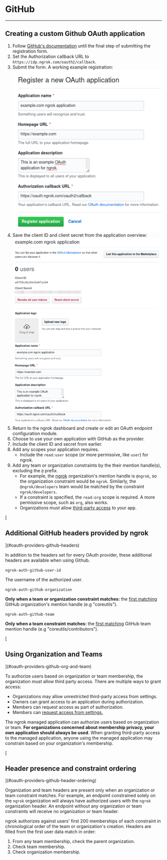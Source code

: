 # GitHub
-----------

## Creating a custom Github OAuth application

1.  Follow [GitHub's documentation](https://developer.github.com/apps/building-oauth-apps/creating-an-oauth-app/) until the final step of submitting the registration form.
2.  Set the Authorization callback URL to `https://idp.ngrok.com/oauth2/callback`.
3.  Submit the form. A working example registration: [![](/img/howto/oauth/1-github-register.png)](/img/howto/oauth/1-github-register.png)
4.  Save the client ID and client secret from the application overview: [![](/img/howto/oauth/2-github-client_id_and_secret.png)](/img/howto/oauth/2-github-client_id_and_secret.png)
5.  Return to the ngrok dashboard and create or edit an OAuth endpoint configuration module.
6.  Choose to use your own application with GitHub as the provider.
7.  Include the client ID and secret from earlier.
8.  Add any scopes your application requires.
    *   Include the `read:user` scope (or more permissive, like `user`) for ngrok.
9.  Add any team or organization constraints by the their mention handle(s), excluding the `@` prefix.
    *   For example, the [ngrok](https://github.com/ngrok) organization's mention handle is `@ngrok`, so the organization constraint would be `ngrok`. Similarly, the `@ngrok/developers` team would be matched by the constraint `ngrok/developers`.
    *   If a constraint is specified, the `read:org` scope is required. A more permissive scope, such as `org`, also works.
    *   Organizations must allow [third-party access](#oauth-providers-github-org-and-team) to your app.

[

## Additional GitHub headers provided by ngrok

](#oauth-providers-github-headers)

In addition to the headers set for every OAuth provider, these additional headers are available when using Github.

`ngrok-auth-github-user-id`

The username of the authorized user.

`ngrok-auth-github-organization`

**Only when a team or organization constraint matches:** the [first matching](#oauth-providers-github-header-ordering) GitHub organization's mention handle (e.g "coreutils").

`ngrok-auth-github-team`

**Only when a team constraint matches:** the [first matching](#oauth-providers-github-header-ordering) GitHub team mention handle (e.g "coreutils/contributors").

[

## Using Organization and Teams

](#oauth-providers-github-org-and-team)

To authorize users based on organization or team membership, the organization must allow third party access. There are multiple ways to grant access:

*   Organizations may allow unrestricted third-party access from settings.
*   Owners can grant access to an application during authorization.
*   Members can request access as part of authorization.
*   Members can [request access from settings.](https://help.github.com/en/github/setting-up-and-managing-your-github-user-account/requesting-organization-approval-for-oauth-apps)

The ngrok managed application can authorize users based on organization or team. **For organizations concerned about membership privacy, your own application should always be used**. When granting third-party access to the managed application, anyone using the managed application may constrain based on your organization's membership.

[

## Header presence and constraint ordering

](#oauth-providers-github-header-ordering)

Organization and team headers are present only when an organization or team constraint matches. For example, an endpoint constrained solely on the `ngrok` organization will always have authorized users with the `ngrok` organization header. An endpoint without any organization or team constraints will receive no organization or team header.

ngrok authorizes against users' first 200 memberships of each constraint in chronological order of the team or organization's creation. Headers are filled from the first user data match in order:

1.  From any team membership, check the parent organization.
2.  Check team membership.
3.  Check organization membership.
